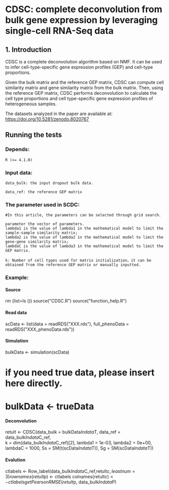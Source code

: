 # CDSC: complete deconvolution from bulk gene expression by leveraging single-cell RNA-Seq data

## 1. Introduction

CDSC is a complete deconvolution algorithm based on NMF. It can be used to infer cell-type-specific gene expression profiles (GEP) and cell-type proportions.

Given the bulk matrix and the reference GEP matrix, CDSC can compute cell similarity matrix and gene similarity matrix from the bulk matrix. Then, using the reference GEP matrix, CDSC performs deconvolution to calculate the cell type proportions and cell type-specific gene expression profiles of heterogeneous samples.

The datasets analyzed in the paper are available at: https://doi.org/10.5281/zenodo.8020767

## Running the tests

### Depends:
    R (>= 4.1.0) 
### Input data:
    data_bulk: the input dropout bulk data.

    data_ref: the reference GEP matrix
### The parameter used in SCDC:

    #In this article, the parameters can be selected through grid search.
    
    parameter the vector of parameters. 
    lambda1 is the value of lambda1 in the mathematical model to limit the sample-sample similarity matrix;
    lambda2 is the value of lambda2 in the mathematical model to limit the gene-gene similarity matrix;
    lambdaC is the value of lambda3 in the mathematical model to limit the GEP matrix.
    
    k: Number of cell types used for matrix initialization，it can be obtained from the reference GEP matrix or manually inputted.
    
### Example:
#### Source
rm (list=ls ())
source("CDSC.R")
source("function_help.R")

#### Read data
scData <- list(data = readRDS("XXX.rds"), full_phenoData = readRDS("XXX_phenoData.rds"))

#### Simulation
bulkData <- simulation(scData)
# if you need true data, please insert here directly.
# bulkData <- trueData 

#### Deconvolution
retult <- CDSC(data_bulk = bulkData$Indata$T, 
               data_ref = data_bulk$Indata$C_ref,  
               k = dim(data_bulk$Indata$C_ref)[2], 
               lambda1 = 1e-03, 
               lambda2 = 0e+00,
               lambdaC = 1000,
               Ss = SM(t(scData$Indata$T)),
               Sg = SM(scData$Indata$T))
#### Evalution
ctlabels <- Row_label(data_bulk$Indata$C_ref,retult$c,leastnum = 3)
rownames(retult$p) <- ctlabels
colnames(retult$c) <- ctlabels
getPearsonRMSE(retult$p, data_bulk$Indata$P)
